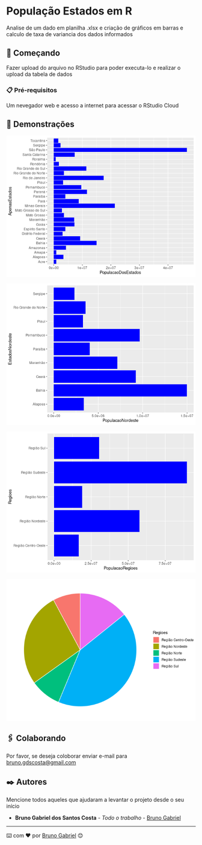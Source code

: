 # População Estados em R

Analise de um dado em planilha .xlsx e criação de gráficos em barras e calculo de taxa de variancia dos dados informados

## 🚀 Começando

Fazer upload do arquivo no RStudio para poder executa-lo e realizar o upload da tabela de dados

### 📋 Pré-requisitos

Um nevegador web e acesso a internet para acessar o RStudio Cloud

## 🎯 Demonstrações

![](PopulacaoEstados.png)

![](PopulacaoNordeste.png)

![](PopulacaoRegioes.png)

![](PopulacaoRegioesPizza.png)

## 🖇️ Colaborando

Por favor, se deseja coloborar enviar e-mail para bruno.gdscosta@gmail.com

## ✒️ Autores

Mencione todos aqueles que ajudaram a levantar o projeto desde o seu início

* **Bruno Gabriel dos Santos Costa** - *Todo o trabalho* - [Bruno Gabriel](https://github.com/Bruno-Gdos)

---
⌨️ com ❤️ por [Bruno Gabriel](https://github.com/Bruno-Gdos) 😊
